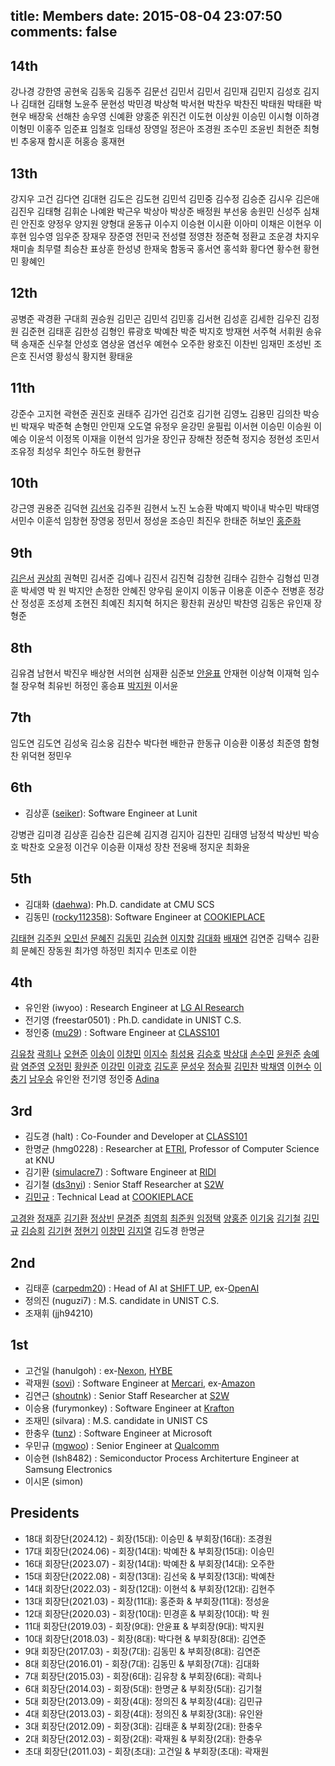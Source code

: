 title: Members
date: 2015-08-04 23:07:50
comments: false
---
## 14th
강나경 강한영 공현욱 김동욱 김동주 김문선 김민서 김민서 김민재 김민지 김성호 김지나 김태현 김태형 노윤주 문현성 박민경 박상혁 박서현 박찬우 박찬진 박태원 박태환 박현우 배장욱 선해찬 송우영 신예환 양홍준 위진건 이도현 이상원 이승민 이시형 이하경 이형민 이홍주 임준표 임철호 임태성 장영일 정은아 조경원 조수민 조윤빈 최현준 최형빈 추웅재 함시훈 허홍승 홍재현

## 13th
강지우 고건 김다연 김대현 김도은 김도현 김민석 김민중 김수정 김승준 김시우 김은애 김진우 김태형 김휘순 나예완 박근우 박상아 박상준 배정원 부선웅 송원민 신성주 심채린 안진호 양정우 양지원 양형대 윤동규 이수지 이승현 이시환 이아미 이채은 이현우 이후현 임수영 임우준 장재우 장준영 전민국 전성렬 정영찬 정준혁 정환교 조운경 차지우 채미솔 최무렬 최승찬 표상훈 한성녕 한재욱 함동국 홍서연 홍석화 황다연 황수현 황현민 황혜인

## 12th
공병준 곽경환 구대희 권승원 김민곤 김민석 김민홍 김서현 김성훈 김세한 김우진 김정원 김준현 김태훈 김한성 김형인 류광호 박예찬 박준 박지호 방재현 서주혁 서휘원 송유택 송재준 신우철 안성호 염상윤 염선우 예현수 오주한 왕호진 이찬빈 임재민 조성빈 조은호 진서영 황성식 황지현 황태윤

## 11th

강준수 고지현 곽현준 권진호 권태주 김가언 김건호 김기현 김영노 김용민 김의찬 박승빈 박재우 박준혁 손형민 안민재 오도열 유정우 윤강민 윤필립 이서현 이승민 이승원 이예승 이윤석 이정목 이재을 이현석 임가윤 장인규 장해찬 정준혁 정지승 정현성 조민서 조유정 최성우 최인수 하도현 황현규

## 10th

강근영 권용준 김덕현 [김선욱](https://seonukkim.github.io/) 김주원 김현서 노진 노승환 박예지 박이내 박수민 박태영 서민수 이훈석 임창현 장영웅 정민서 정성윤 조승민 최진우 한태준 허보인 [홍준화](https://github.com/junwha0511)

## 9th
[김은서](fran5804) [권상희](sh0408sh) 권혁민 김서준 김예나 김진서 김진혁 김창현 김태수 김한수 김형섭 민경훈 박세영 박 원 박지안 손정한 안혜진 양우림 윤이지 이동규 이용훈 이준수 전병훈 정강산 정성훈 조성제 조현진 최예진 최지혁 허지은 황찬휘 권상민 박찬영 김동은 유인재 장형준

## 8th

김유겸 남현서 박진우 배상현 서의현 심재환 심준보 [안윤표](https://github.com/Raon1123) 안재현 이상혁 이재혁 임수철 장우혁 최유빈 허정인 홍승표 [박지원](https://github.com/jwp18) 이서윤

## 7th

임도연 김도연 김성욱 김소웅 김찬수 박다현 배한규 한동규 이승환 이풍성 최준영 함형찬 위덕현 정민우

## 6th
- 김상훈 ([seiker](https://seiker.kr/)): Software Engineer at Lunit

강병관 김미경 김상훈 김승찬 김은혜 김지경 김지아 김찬민 김태영 남정석 박상빈 박승호 박찬호 오윤정 이건우 이승환 이재성 장찬 전웅배 정지운 최화윤

## 5th
- 김대화 ([daehwa](https://daehwa.github.io/)): Ph.D. candidate at CMU SCS
- 김동민 ([rocky112358](https://g.dev/sleepybear)): Software Engineer at [COOKIEPLACE](https://crepe.cm/)

[김태현](https://github.com/kimxogus) [김주원](https://github.com/kjw940506) [오민선](https://github.com/minsunny5) [문혜진](https://github.com/hyj5579) [김동민](https://g.dev/sleepybear) [김승현](https://github.com/wingcoke) [이지향](https://github.com/haeng1605) [김대화](https://daehwa.github.io/) [배재연](https://github.com/jeje910) 김연준 김택수 김환희 문혜진 장동원 최가영 하정민 최지수 민초로 이한 

## 4th

- 유인완 (iwyoo) : Research Engineer at [LG AI Research](https://www.lgresearch.ai/)
- 전기영 (freestar0501) : Ph.D. candidate in UNIST C.S.
- 정인중 ([mu29](http://yeoubi.net/)) : Software Engineer at [CLASS101](https://class101.net/ko)

[김유창](http://healthyvegeta.github.io) [곽희나](https://github.com/dotaitch) [오현준](https://github.com/dhguswns23) [이송이](https://github.com/rookie) [이창민](https://github.com/ulistar93) [이지수](https://github.com/chorista) [최성용](https://github.com/sychoi1996) [김승호](https://github.com/isho) [박상대](https://github.com/dad0100) [손수민](https://github.com/ty79450) [윤원준](https://github.com/starjun24) [송예람](https://github.com/tdf3820) [염준영](https://github.com/yoeum0013) [오정민](https://github.com/als0414) [황원준](https://github.com/gwaka) [이강민](https://github.com/ygangmin) [이광호](https://github.com/khlee369) [김도훈](https://github.com/elvis03) [문성우](https://github.com/LayMoon) [정승필](https://github.com/smjsp7) [김민찬](https://github.com/minchan0712) [박채영](https://github.com/codud1026) [이현수](https://github.com/telljoy) [이충기](http://chungyi347.github.io/) [남우승](https://github.com/ssa1137) 유인완 전기영 정인중 [Adina](https://github.com/adina)

## 3rd
- 김도경 (halt) : Co-Founder and Developer at [CLASS101](https://class101.net/ko)
- 한명균 (hmg0228) : Researcher at [ETRI](https://www.etri.re.kr/intro.html), Professor of Computer Science at KNU
- 김기환 ([simulacre7](https://simulacre7.github.io/resume/)) : Software Engineer at [RIDI](https://ridicorp.com/)
- 김기철 ([ds3nyi](https://github.com/ds3nyi)) : Senior Staff Researcher at [S2W](https://s2w.inc/)
- [김민규](https://www.linkedin.com/in/mingyu-kim-162a06165/) : Technical Lead at [COOKIEPLACE](https://crepe.cm/)

[고경완](https://github.com/aqaqaqaq) [정재훈](https://github.com/sharksfin) [김기환](https://simulacre7.github.io/resume/) [정상빈](https://github.com/tolight20) [문경준](https://github.com/edgar) [최영희](https://github.com/tiarirueu) [최준원](https://github.com/cdk5801) [임정택](https://github.com/wjdxor0405) [양홍준](https://github.com/yhj0428) [이기웅](https://github.com/sopp0002) [김기철](https://github.com/ds3nyi) [김민규](https://www.linkedin.com/in/mingyu-kim-162a06165/) [김승회](https://ksh7534.github.io) [김기현](https://github.com/po01003) [정현기](https://github.com/nahouja1) [이창민](https://github.com/baram) [김지열](https://github.com/jykim7808) 김도경 한명균

## 2nd

- 김태훈 ([carpedm20](http://carpedm20.github.io/)) : Head of AI at [SHIFT UP](https://carpedm30.notion.site/,mSHIFT-UP-AI-Labs-2cc71f48eb1140d09a439ab0b10bdb7b), ex-[OpenAI](https://openai.com/)
- 정의진 (nuguzi7) : M.S. candidate in UNIST C.S.
- 조재휘 (jjh94210)

## 1st

- 고건일 (hanulgoh) : ex-[Nexon](https://www.nexon.com/Home/Game), [HYBE](https://hybecorp.com/kor/main)
- 곽재원 ([sovi](https://www.linkedin.com/in/jaewon-kwak/)) : Software Engineer at [Mercari](https://jp.mercari.com/), ex-[Amazon](https://www.amazon.com/)
- 김연근 ([shoutnk](http://nss.kaist.ac.kr/)) : Senior Staff Researcher at [S2W](https://s2w.inc/)
- 이승용 (furymonkey) : Software Engineer at [Krafton](https://www.krafton.com/kr/)
- 조재민 (silvara) : M.S. candidate in UNIST CS
- 한충우 ([tunz](http://blog.tunz.kr/)) : Software Engineer at Microsoft
- 우민규 ([mgwoo](http://mgwoo.github.io/)) : Senior Engineer at [Qualcomm](https://www.qualcomm.com/)
- 이승현 (lsh8482) : Semiconductor Process Architerture Engineer at Samsung Electronics
- 이시몬 (simon)

## Presidents
- 18대 회장단(2024.12) - 회장(15대): 이승민 & 부회장(16대): 조경원
- 17대 회장단(2024.06) - 회장(14대): 박예찬 & 부회장(15대): 이승민
- 16대 회장단(2023.07) - 회장(14대): 박예찬 & 부회장(14대): 오주한
- 15대 회장단(2022.08) - 회장(13대): 김선욱 & 부회장(13대): 박예찬
- 14대 회장단(2022.03) - 회장(12대): 이현석 & 부회장(12대): 김현주
- 13대 회장단(2021.03) - 회장(11대): 홍준화 & 부회장(11대): 정성윤
- 12대 회장단(2020.03) - 회장(10대): 민경훈 & 부회장(10대): 박 원
- 11대 회장단(2019.03) - 회장(9대): 안윤표 & 부회장(9대): 박지원
- 10대 회장단(2018.03) - 회장(8대): 박다현 & 부회장(8대): 김연준
- 9대 회장단(2017.03) - 회장(7대): 김동민 & 부회장(8대): 김연준
- 8대 회장단(2016.01) - 회장(7대): 김동민 & 부회장(7대): 김대화
- 7대 회장단(2015.03) - 회장(6대): 김유창 & 부회장(6대): 곽희나
- 6대 회장단(2014.03) - 회장(5대): 한명균 & 부회장(5대): 김기철
- 5대 회장단(2013.09) - 회장(4대): 정의진 & 부회장(4대): 김민규
- 4대 회장단(2013.03) - 회장(4대): 정의진 & 부회장(3대): 유인완 
- 3대 회장단(2012.09) - 회장(3대): 김태훈 & 부회장(2대): 한충우
- 2대 회장단(2012.03) - 회장(2대): 곽재원 & 부회장(2대): 한충우
- 초대 회장단(2011.03) - 회장(초대): 고건일 & 부회장(초대): 곽재원
